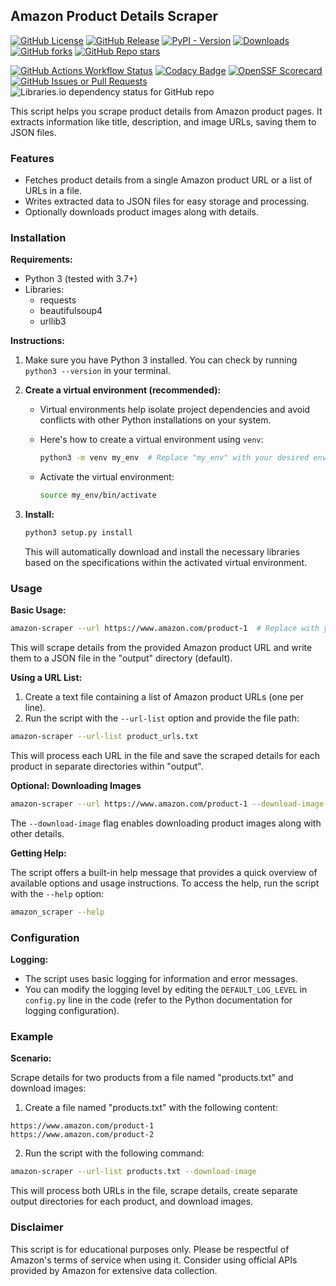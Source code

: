 ## Amazon Product Details Scraper

[![GitHub License](https://img.shields.io/github/license/ranjan-mohanty/amazon-product-details-scraper)](https://github.com/ranjan-mohanty/amazon-product-details-scraper/blob/main/LICENSE)
[![GitHub Release](https://img.shields.io/github/v/release/ranjan-mohanty/amazon-product-details-scraper)](https://github.com/ranjan-mohanty/amazon-product-details-scraper/releases)
[![PyPI - Version](https://img.shields.io/pypi/v/amazon-product-details-scraper)](https://pypi.org/project/amazon-product-details-scraper/)
[![Downloads](https://static.pepy.tech/badge/amazon-product-details-scraper)](https://pepy.tech/project/amazon-product-details-scraper)
[![GitHub forks](https://img.shields.io/github/forks/ranjan-mohanty/amazon-product-details-scraper)](https://github.com/ranjan-mohanty/amazon-product-details-scraper/forks)
[![GitHub Repo stars](https://img.shields.io/github/stars/ranjan-mohanty/amazon-product-details-scraper)](https://github.com/ranjan-mohanty/amazon-product-details-scraper/stargazers)

[![GitHub Actions Workflow Status](https://img.shields.io/github/actions/workflow/status/ranjan-mohanty/amazon-product-details-scraper/build.yml)](https://github.com/ranjan-mohanty/amazon-product-details-scraper/actions/workflows/build.yml)
[![Codacy Badge](https://api.codacy.com/project/badge/Grade/b89627c398a242c59ed39b09e7444670)](https://app.codacy.com/gh/ranjan-mohanty/amazon-product-details-scraper?utm_source=github.com&utm_medium=referral&utm_content=ranjan-mohanty/amazon-product-details-scraper&utm_campaign=Badge_Grade)
[![OpenSSF Scorecard](https://api.securityscorecards.dev/projects/github.com/ranjan-mohanty/amazon-product-details-scraper/badge)](https://securityscorecards.dev/viewer/?uri=github.com/ranjan-mohanty/amazon-product-details-scraper)
[![GitHub Issues or Pull Requests](https://img.shields.io/github/issues/ranjan-mohanty/amazon-product-details-scraper)](https://github.com/ranjan-mohanty/amazon-product-details-scraper/issues)
![Libraries.io dependency status for GitHub repo](https://img.shields.io/librariesio/github/ranjan-mohanty/amazon-product-details-scraper)

This script helps you scrape product details from Amazon product pages. It extracts information like title, description, and image URLs, saving them to JSON files.

### Features

- Fetches product details from a single Amazon product URL or a list of URLs in a file.
- Writes extracted data to JSON files for easy storage and processing.
- Optionally downloads product images along with details.

### Installation

**Requirements:**

- Python 3 (tested with 3.7+)
- Libraries:
  - requests
  - beautifulsoup4
  - urllib3

**Instructions:**

1. Make sure you have Python 3 installed. You can check by running `python3 --version` in your terminal.
2. **Create a virtual environment (recommended):**

   - Virtual environments help isolate project dependencies and avoid conflicts with other Python installations on your system.
   - Here's how to create a virtual environment using `venv`:

     ```bash
     python3 -m venv my_env  # Replace "my_env" with your desired environment name
     ```

   - Activate the virtual environment:

     ```bash
     source my_env/bin/activate
     ```

3. **Install:**

   ```bash
   python3 setup.py install
   ```

   This will automatically download and install the necessary libraries based on the specifications within the activated virtual environment.

### Usage

**Basic Usage:**

```bash
amazon-scraper --url https://www.amazon.com/product-1  # Replace with your product URL
```

This will scrape details from the provided Amazon product URL and write them to a JSON file in the "output" directory (default).

**Using a URL List:**

1. Create a text file containing a list of Amazon product URLs (one per line).
2. Run the script with the `--url-list` option and provide the file path:

```bash
amazon-scraper --url-list product_urls.txt
```

This will process each URL in the file and save the scraped details for each product in separate directories within "output".

**Optional: Downloading Images**

```bash
amazon-scraper --url https://www.amazon.com/product-1 --download-image
```

The `--download-image` flag enables downloading product images along with other details.

**Getting Help:**

The script offers a built-in help message that provides a quick overview of available options and usage instructions. To access the help, run the script with the `--help` option:

```bash
amazon_scraper --help
```

### Configuration

**Logging:**

- The script uses basic logging for information and error messages.
- You can modify the logging level by editing the `DEFAULT_LOG_LEVEL` in `config.py` line in the code (refer to the Python documentation for logging configuration).

### Example

**Scenario:**

Scrape details for two products from a file named "products.txt" and download images:

1. Create a file named "products.txt" with the following content:

```
https://www.amazon.com/product-1
https://www.amazon.com/product-2
```

2. Run the script with the following command:

```bash
amazon-scraper --url-list products.txt --download-image
```

This will process both URLs in the file, scrape details, create separate output directories for each product, and download images.

### Disclaimer

This script is for educational purposes only. Please be respectful of Amazon's terms of service when using it. Consider using official APIs provided by Amazon for extensive data collection.
